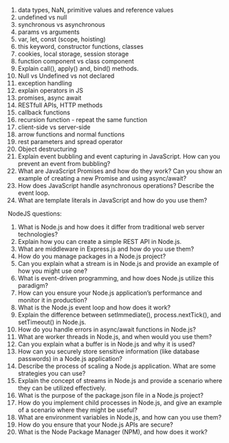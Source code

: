 1. data types, NaN, primitive values and reference values
2. undefined vs null
3. synchronous vs asynchronous
4. params vs arguments
5. var, let, const (scope, hoisting)
6. this keyword, constructor functions, classes
7. cookies, local storage, session storage
8. function component vs class component
9. Explain call(), apply() and, bind() methods.
10. Null vs Undefined vs not declared
11. exception handling
12. explain operators in JS
13. promises, async await
14. RESTfull APIs, HTTP methods
15. callback functions
16. recursion function - repeat the same function
17. client-side vs server-side
18. arrow functions and normal functions
19. rest parameters and spread operator
20. Object destructuring
21. Explain event bubbling and event capturing in JavaScript. How can you prevent an event from bubbling?
22. What are JavaScript Promises and how do they work? Can you show an example of creating a new Promise and using async/await?
23. How does JavaScript handle asynchronous operations? Describe the event loop.
24. What are template literals in JavaScript and how do you use them?

NodeJS questions:

1. What is Node.js and how does it differ from traditional web server technologies?
2. Explain how you can create a simple REST API in Node.js.
3. What are middleware in Express.js and how do you use them?
4. How do you manage packages in a Node.js project?
5. Can you explain what a stream is in Node.js and provide an example of how you might use one?
6. What is event-driven programming, and how does Node.js utilize this paradigm?
7. How can you ensure your Node.js application’s performance and monitor it in production?
8. What is the Node.js event loop and how does it work?
9. Explain the difference between setImmediate(), process.nextTick(), and setTimeout() in Node.js.
10. How do you handle errors in async/await functions in Node.js?
11. What are worker threads in Node.js, and when would you use them?
12. Can you explain what a buffer is in Node.js and why it is used?
13. How can you securely store sensitive information (like database passwords) in a Node.js application?
14. Describe the process of scaling a Node.js application. What are some strategies you can use?
15. Explain the concept of streams in Node.js and provide a scenario where they can be utilized effectively.
16. What is the purpose of the package.json file in a Node.js project?
17. How do you implement child processes in Node.js, and give an example of a scenario where they might be useful?
18. What are environment variables in Node.js, and how can you use them?
19. How do you ensure that your Node.js APIs are secure?
20. What is the Node Package Manager (NPM), and how does it work?
